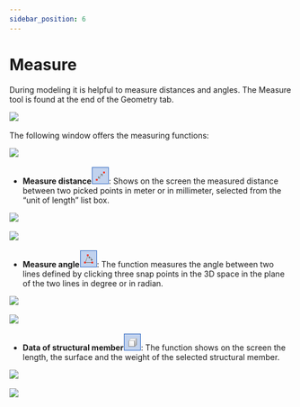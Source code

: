 ```yaml
---
sidebar_position: 6
---
```

# Measure

During modeling it is helpful to measure distances and angles. The Measure tool is found at the end of the Geometry tab.

<!-- /wp:paragraph -->

<!-- wp:image {"align":"center","id":7939,"width":430,"height":77,"sizeSlug":"full","linkDestination":"media"} -->

[![](https://Consteelsoftware.com/wp-content/uploads/2021/04/4-7-measure-tab.png)](./img/wp-content-uploads-2021-04-4-7-measure-tab.png)

<!-- /wp:image -->

<!-- wp:paragraph -->

The following window offers the measuring functions:

<!-- /wp:paragraph -->

<!-- wp:image {"align":"center","id":7945,"width":399,"height":196,"sizeSlug":"full","linkDestination":"media"} -->

[![](https://Consteelsoftware.com/wp-content/uploads/2021/04/4-7-measure-dialog.png)](./img/wp-content-uploads-2021-04-4-7-measure-dialog.png)

<!-- /wp:image -->

<!-- wp:list -->

- **Measure distance**![](./img/wp-content-uploads-2021-04-4-7-measure-dist-ico.png): Shows on the screen the measured distance between two picked points in meter or in millimeter, selected from the “unit of length” list box.

<!-- /wp:list -->

<!-- wp:columns -->

<!-- wp:column -->

<!-- wp:image {"align":"center","id":7957,"width":395,"height":196,"sizeSlug":"full","linkDestination":"media"} -->

[![](https://Consteelsoftware.com/wp-content/uploads/2021/04/4-7-measure-dist-dial.png)](./img/wp-content-uploads-2021-04-4-7-measure-dist-dial.png)

<!-- /wp:image -->

<!-- /wp:column -->

<!-- wp:column -->

<!-- wp:image {"align":"center","id":7963,"width":331,"height":284,"sizeSlug":"full","linkDestination":"media"} -->

[![](https://Consteelsoftware.com/wp-content/uploads/2021/04/4-7-measure-dist-pic.jpg)](./img/wp-content-uploads-2021-04-4-7-measure-dist-pic.jpg)

<!-- /wp:image -->

<!-- /wp:column -->

<!-- /wp:columns -->

<!-- wp:list -->

- **Measure angle**![](./img/wp-content-uploads-2021-04-4-7-measure-angle-ico.png): The function measures the angle between two lines defined by clicking three snap points in the 3D space in the plane of the two lines in degree or in radian.

<!-- /wp:list -->

<!-- wp:columns -->

<!-- wp:column -->

<!-- wp:image {"align":"center","id":7975,"width":295,"height":146,"sizeSlug":"full","linkDestination":"media"} -->

[![](https://Consteelsoftware.com/wp-content/uploads/2021/04/4-7-measure-angle-dialog.png)](./img/wp-content-uploads-2021-04-4-7-measure-angle-dialog.png)

<!-- /wp:image -->

<!-- /wp:column -->

<!-- wp:column -->

<!-- wp:image {"align":"center","id":7981,"width":457,"height":242,"sizeSlug":"full","linkDestination":"media"} -->

[![](https://Consteelsoftware.com/wp-content/uploads/2021/04/4-7-measure-angle-pic.png)](./img/wp-content-uploads-2021-04-4-7-measure-angle-pic.png)

<!-- /wp:image -->

<!-- /wp:column -->

<!-- /wp:columns -->

<!-- wp:list -->

- **Data of structural member**![](./img/wp-content-uploads-2021-04-4-7-measure-data.png): The function shows on the screen the length, the surface and the weight of the selected structural member.

<!-- /wp:list -->

<!-- wp:columns -->

<!-- wp:column -->

<!-- wp:image {"align":"center","id":7993,"width":397,"height":194,"sizeSlug":"full","linkDestination":"media"} -->

[![](https://Consteelsoftware.com/wp-content/uploads/2021/04/4-7-measure-data-dialog.png)](./img/wp-content-uploads-2021-04-4-7-measure-data-dialog.png)

<!-- /wp:image -->

<!-- /wp:column -->

<!-- wp:column -->

<!-- wp:image {"align":"center","id":7933,"width":376,"height":226,"sizeSlug":"full","linkDestination":"media"} -->

[![](https://Consteelsoftware.com/wp-content/uploads/2021/04/4-7-measure-data-pic.png)](./img/wp-content-uploads-2021-04-4-7-measure-data-pic.png)

<!-- /wp:image -->

<!-- /wp:column -->

<!-- /wp:columns -->
